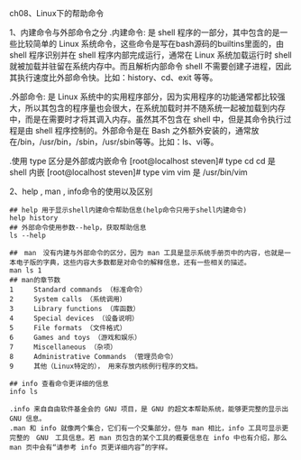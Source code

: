 ch08、Linux下的帮助命令

1、内建命令与外部命令之分
   .内建命令:
   是 shell 程序的一部分，其中包含的是一些比较简单的 Linux 系统命令，这些命令是写在bash源码的builtins里面的，由 shell 程序识别并在 shell 程序内部完成运行，通常在 Linux 系统加载运行时 shell 就被加载并驻留在系统内存中。而且解析内部命令 shell 不需要创建子进程，因此其执行速度比外部命令快。比如：history、cd、exit 等等。

   .外部命令:
   是 Linux 系统中的实用程序部分，因为实用程序的功能通常都比较强大，所以其包含的程序量也会很大，在系统加载时并不随系统一起被加载到内存中，而是在需要时才将其调入内存。虽然其不包含在 shell 中，但是其命令执行过程是由 shell 程序控制的。外部命令是在 Bash 之外额外安装的，通常放在/bin，/usr/bin，/sbin，/usr/sbin等等。比如：ls、vi等。

   .使用 type 区分是外部或内嵌命令
   [root@localhost steven]# type cd
    cd 是 shell 内嵌
    [root@localhost steven]# type vim
    vim 是 /usr/bin/vim

2、help , man , info命令的使用以及区别

    ## help 用于显示shell内建命令帮助信息(help命令只用于shell内建命令)
    help history
    ## 外部命令使用参数--help，获取帮助信息
    ls --help

    ##　man　没有内建与外部命令的区分，因为 man 工具是显示系统手册页中的内容，也就是一本电子版的字典，这些内容大多数都是对命令的解释信息，还有一些相关的描述。
    man ls 1
    ## man的章节数
    1	  Standard commands （标准命令）
    2	  System calls （系统调用）
    3	  Library functions （库函数）
    4	  Special devices （设备说明）
    5	  File formats （文件格式）
    6	  Games and toys （游戏和娱乐）
    7	  Miscellaneous （杂项）
    8	  Administrative Commands （管理员命令）
    9	  其他（Linux特定的）， 用来存放内核例行程序的文档。

    ## info 查看命令更详细的信息
    info ls

    .info 来自自由软件基金会的 GNU 项目，是 GNU 的超文本帮助系统，能够更完整的显示出 GNU 信息。
    .man 和 info 就像两个集合，它们有一个交集部分，但与 man 相比，info 工具可显示更完整的　GNU　工具信息。若 man 页包含的某个工具的概要信息在 info 中也有介绍，那么 man 页中会有“请参考 info 页更详细内容”的字样。
